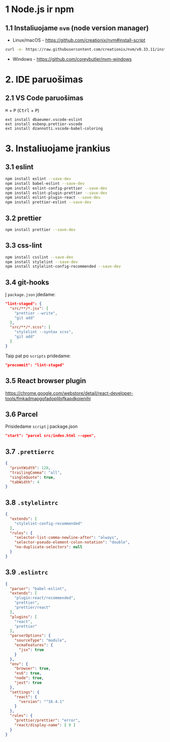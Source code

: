 # 1 Node.js ir npm
## 1.1 Instaliuojame `nvm` (node version manager)
* Linux/macOS - https://github.com/creationix/nvm#install-script
```sh
curl -o- https://raw.githubusercontent.com/creationix/nvm/v0.33.11/install.sh | bash
```
* Windows - https://github.com/coreybutler/nvm-windows

# 2. IDE paruošimas
## 2.1 VS Code paruošimas
<kbd>⌘</kbd> + <kbd>P</kbd> (<kbd>Ctrl</kbd> + <kbd>P</kbd>)
```
ext install dbaeumer.vscode-eslint
ext install esbenp.prettier-vscode
ext install dzannotti.vscode-babel-coloring
```
# 3. Instaliuojame įrankius
## 3.1 eslint
```sh
npm install eslint --save-dev
npm install babel-eslint --save-dev
npm install eslint-config-prettier --save-dev
npm install eslint-plugin-prettier --save-dev
npm install eslint-plugin-react --save-dev
npm install prettier-eslint --save-dev
```
## 3.2 prettier
```sh
npm install prettier --save-dev
```
## 3.3 css-lint
```sh
npm install csslint --save-dev
npm install stylelint --save-dev
npm install stylelint-config-recommended --save-dev
```
## 3.4 git-hooks
Į `package.json` įdedame:
```json
"lint-staged": {
  "src/**/*.jsx": [
    "prettier --write",
    "git add"
  ],
  "src/**/*.scss": [
    "stylelint --syntax scss",
    "git add"
  ]
}
```
Taip pat po `scripts` pridedame:
```json
"precommit": "lint-staged"
```
## 3.5 React browser plugin
https://chrome.google.com/webstore/detail/react-developer-tools/fmkadmapgofadopljbjfkapdkoienihi
## 3.6 Parcel
Prisidedame `script` į package.json
```json
"start": "parcel src/index.html --open",
```
## 3.7 `.prettierrc`
```json
{
  "printWidth": 120,
  "trailingComma": "all",
  "singleQuote": true,
  "tabWidth": 4
}
```
## 3.8 `.stylelintrc`
```json
{
  "extends": [
    "stylelint-config-recommended"
  ],
  "rules": {
    "selector-list-comma-newline-after": "always",
    "selector-pseudo-element-colon-notation": "double",
    "no-duplicate-selectors": null
  }
}
```
## 3.9 `.eslintrc`
```json
{
  "parser": "babel-eslint",
  "extends": [
    "plugin:react/recommended",
    "prettier",
    "prettier/react"
  ],
  "plugins": [
    "react",
    "prettier"
  ],
  "parserOptions": {
    "sourceType": "module",
    "ecmaFeatures": {
      "jsx": true
    }
  },
  "env": {
    "browser": true,
    "es6": true,
    "node": true,
    "jest": true
  },
  "settings": {
    "react": {
      "version": "^16.4.1"
    }
  },
  "rules": {
    "prettier/prettier": "error",
    "react/display-name": [ 0 ]
  }
}
```
